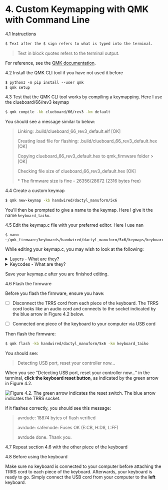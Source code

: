 # 4. Custom Keymapping with QMK with Command Line

4.1 Instructions

```bash
$ Text after the $ sign refers to what is typed into the terminal.
```

> Text in block quotes refers to the terminal output.

For reference, see the [QMK documentation](https://docs.qmk.fm/).



4.2 Install the QMK CLI tool if you have not used it before

```
$ python3 -m pip install --user qmk 
$ qmk setup
```



4.3 Test that the QMK CLI tool works by compiling a keymapping. Here I use the clueboard/66/rev3 keymap

```bash
$ qmk compile -kb clueboard/66/rev3 -km default
```

You should see a message similar to below:

> Linking: .build/clueboard\_66\_rev3\_default.elf \[OK]
>
> Creating load file for flashing: .build/clueboard\_66\_rev3\_default.hex \[OK]
>
> Copying clueboard\_66\_rev3\_default.hex to qmk\_firmware folder > \[OK]
>
> Checking file size of clueboard\_66\_rev3\_default.hex \[OK]
>
> \* The firmware size is fine - 26356/28672 (2316 bytes free)



4.4 Create a custom keymap

```bash
$ qmk new-keymap -kb handwired/dactyl_manuform/5x6
```

You'll then be prompted to give a name to the keymap. Here I give it the name `keyboard_taiko`.&#x20;



4.5 Edit the keymap.c file with your preferred editor. Here I use nan

```
$ nano ~/qmk_firmware/keyboards/handwired/dactyl_manuform/5x6/keymaps/keyboard_taiko/keymap.c
```

While editing your keymap.c, you may wish to look at the following:

<details>

<summary>Layers - What are they?</summary>

Keyboards flashed with QMK are able use layers, which is a QMK specific functionality.&#x20;

Layers are similar to a Fn or FnLock key that is seen on some keyboards. For reference, see the [Switching and Toggling Layers](https://beta.docs.qmk.fm/using-qmk/software-features/feature\_layers#switching-and-toggling-layers-id-switching-and-toggling-layers) on the QMK website.

Layer keys are what you press on your keyboard to switch to a different layer. The `RAISE` and `LOWER` keycodes raises and lowers the layer, similar to Fn or Shift on a regular keyboard.&#x20;

If you have been following along, look in your current keymap.c file. As an example of how layere keys work, here you must hold "RAISE" and press "P" to get "Scroll Lock" on layer the upper layer. The lower layer works the same way.

A more useful layer key is the DF(layer) key. The DF stands for Default. It is similar to a FnLock key seen on some keyboards. Tapping this key changes your keymapping to the new layer until you decide to switch to a different layer by pressing another DF key.

`[QWERTY] = LAYOUT5x6()` refers to the default base layer.

</details>

<details>

<summary>Keycodes - What are they?</summary>

Keycodes are functions that start with `KC_`.&#x20;

For example, say we want it so that when we press the top left button of our keyboard, it produces an `=` equal sign.

If we look at our current keymap.c, we will see that the keycode furthest to the top left is `KC_ESC` (assuming you have been following along this section). We want to replace `KC_ESC` with the keymap for `=`, so we go to the[ QMK List of Keycodes](https://docs.qmk.fm/#/keycodes) to check.

A quick Ctrl+F for `=` brings us to the following.&#x20;

<img src=".gitbook/assets/image.png" alt="" data-size="line">

Now we know to replace `KC_ESC` with `KC_EQUAL`, or its alias `KC_EQL`. After we flash the firmware in section 4.6 with our new keymap.c, the keyswitch to the top left of our keyboard will output `=` .

</details>

Save your keymap.c after you are finished editing.



4.6 Flash the firmware

Before you flash the firmware, ensure you have:

* [ ] Disconnect the TRRS cord from each piece of the keyboard. The TRRS cord looks like an audio cord and connects to the socket indicated by the blue arrow in Figure 4.2 below.
* [ ] Connected one piece of the keyboard to your computer via USB cord



Then flash the firmware:

```bash
$ qmk flash -kb handwired/dactyl_manuform/5x6 -km keyboard_taiko
```

You should see:

> Detecting USB port, reset your controller now...

When you see "Detecting USB port, reset your controller now..." in the terminal, **click the keyboard reset button**, as indicated by the green arrow in Figure 4.2.

![Figure 4.2. The green arrow indicates the reset switch. The blue arrow indicates the TRRS socket.](.gitbook/assets/taikorobotics\_ergonomic\_split\_mechanical\_curvilinear\_keyboard\_with\_audio\_socket.jpg)



If it flashes correctly, you should see this message:&#x20;

> avrdude: 18874 bytes of flash verified&#x20;
>
> avrdude: safemode: Fuses OK (E:CB, H:D8, L:FF)&#x20;
>
> avrdude done. Thank you.



4.7 Repeat section 4.6 with the other piece of the keyboard



4.8 Before using the keyboard

Make sure no keyboard is connected to your computer before attaching the TRRS cord to each piece of the keyboard. Afterwards, your keyboard is ready to go. Simply connect the USB cord from your computer to the **left** keyboard.
